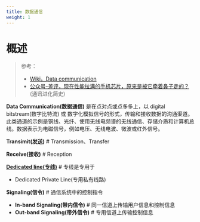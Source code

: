 ```yaml
---
title: 数据通信
weight: 1
---
```


# 概述

> 参考：
>
> - [Wiki，Data communication](https://en.wikipedia.org/wiki/Data_communication)
> - [公众号-差评，现在性能拉满的手机芯片，原来是被它牵着鼻子走的？](https://mp.weixin.qq.com/s/o6itXyzQOHO3D3ULD14DIQ)(通讯进化简史)

**Data Communication(数据通信)** 是在点对点或点多多上，以 digital bitstream(数字比特流) 或 数字化模拟信号的形式，传输和接收数据的沟通渠道。此类通道的示例是铜线、光纤、使用无线电频谱的无线通信、存储介质和计算机总线。数据表示为电磁信号，例如电压、无线电波、微波或红外信号。

**Transimit(发送)** # Transmission、Transfer

**Receive(接收)** # Reception

[**Dedicated line(专线)**](https://en.wikipedia.org/wiki/Dedicated_line) # 专线是专用于

- Dedicated Private Line(专用私有线路)

**Signaling(信令)** # 通信系统中的控制指令

- **In-band Signaling(带内信令)** # 同一信道上传输用户信息和控制信息
- **Out-band Signaling(带外信令)** # 专用信道上传输控制信息

